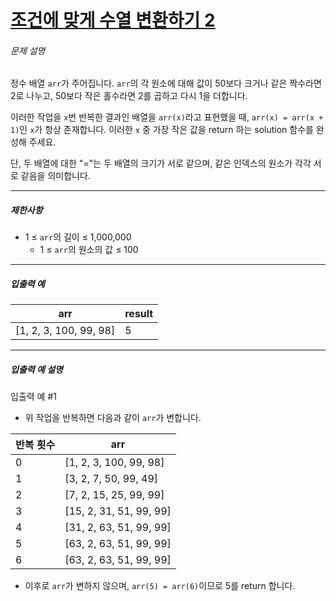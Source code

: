 # [조건에 맞게 수열 변환하기 2](https://school.programmers.co.kr/learn/courses/30/lessons/181881)


###### 문제 설명


정수 배열 `arr`가 주어집니다. `arr`의 각 원소에 대해 값이 50보다 크거나 같은 짝수라면 2로 나누고, 50보다 작은 홀수라면 2를 곱하고 다시 1을 더합니다.


이러한 작업을 `x`번 반복한 결과인 배열을 `arr(x)`라고 표현했을 때, `arr(x) = arr(x + 1)`인 `x`가 항상 존재합니다. 이러한 `x` 중 가장 작은 값을 return 하는 solution 함수를 완성해 주세요.


단, 두 배열에 대한 "\="는 두 배열의 크기가 서로 같으며, 같은 인덱스의 원소가 각각 서로 같음을 의미합니다.




---


##### 제한사항


* 1 ≤ `arr`의 길이 ≤ 1,000,000
	+ 1 ≤ `arr`의 원소의 값 ≤ 100




---


##### 입출력 예




| arr | result |
| --- | --- |
| \[1, 2, 3, 100, 99, 98] | 5 |




---


##### 입출력 예 설명


입출력 예 \#1


* 위 작업을 반복하면 다음과 같이 `arr`가 변합니다.




| 반복 횟수 | arr |
| --- | --- |
| 0 | \[1, 2, 3, 100, 99, 98] |
| 1 | \[3, 2, 7, 50, 99, 49] |
| 2 | \[7, 2, 15, 25, 99, 99] |
| 3 | \[15, 2, 31, 51, 99, 99] |
| 4 | \[31, 2, 63, 51, 99, 99] |
| 5 | \[63, 2, 63, 51, 99, 99] |
| 6 | \[63, 2, 63, 51, 99, 99] |


* 이후로 `arr`가 변하지 않으며, `arr(5) = arr(6)`이므로 5를 return 합니다.



